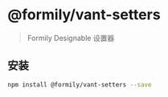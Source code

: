 # @formily/vant-setters

> Formily Designable 设置器

## 安装

```bash
npm install @formily/vant-setters --save
```
